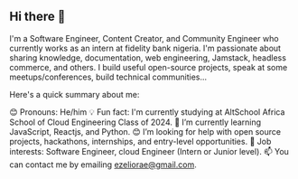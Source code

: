 ## Hi there 👋


I'm a Software Engineer, Content Creator, and Community Engineer who currently works as an intern at fidelity bank nigeria. I'm passionate about sharing knowledge, documentation, web engineering, Jamstack, headless commerce, and others. I build useful open-source projects, speak at some meetups/conferences, build technical communities...

Here's a quick summary about me:

😊 Pronouns: He/him
💡 Fun fact: I'm currently studying at AltSchool Africa School of Cloud Engineering Class of 2024.
🌱 I’m currently learning JavaScript, Reactjs, and Python.
😊 I’m looking for help with open source projects, hackathons, internships, and entry-level opportunities.
💼 Job interests: Software Engineer, cloud Engineer (Intern or Junior level).
📫 You can contact me by emailing ezeliorae@gmail.com.


